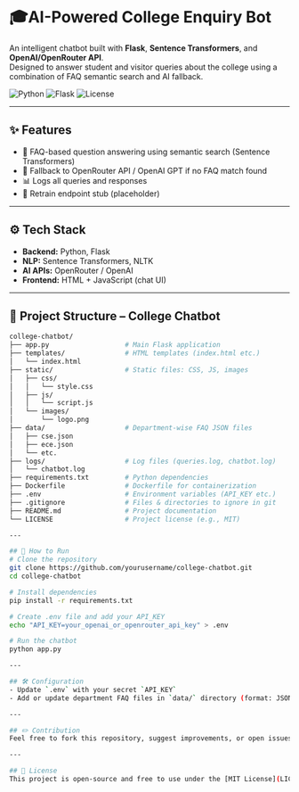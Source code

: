 # 🎓AI-Powered College Enquiry Bot

An intelligent chatbot built with **Flask**, **Sentence Transformers**, and **OpenAI/OpenRouter API**.  
Designed to answer student and visitor queries about the college using a combination of FAQ semantic search and AI fallback.

![Python](https://img.shields.io/badge/Python-3.8%2B-blue)
![Flask](https://img.shields.io/badge/Flask-2.x-green)
![License](https://img.shields.io/badge/License-MIT-lightgrey)

---

## ✨ Features
- 🤖 FAQ-based question answering using semantic search (Sentence Transformers)
- 🧠 Fallback to OpenRouter API / OpenAI GPT if no FAQ match found
- 📊 Logs all queries and responses
- 🔄 Retrain endpoint stub (placeholder)

---

## ⚙️ Tech Stack
- **Backend:** Python, Flask
- **NLP:** Sentence Transformers, NLTK
- **AI APIs:** OpenRouter / OpenAI
- **Frontend:** HTML + JavaScript (chat UI)

---

## 📂 Project Structure – College Chatbot

```bash
college-chatbot/
├── app.py                   # Main Flask application
├── templates/               # HTML templates (index.html etc.)
│   └── index.html
├── static/                  # Static files: CSS, JS, images
│   ├── css/
│   │   └── style.css
│   ├── js/
│   │   └── script.js
│   └── images/
│       └── logo.png
├── data/                    # Department-wise FAQ JSON files
│   ├── cse.json
│   ├── ece.json
│   └── etc.
├── logs/                    # Log files (queries.log, chatbot.log)
│   └── chatbot.log
├── requirements.txt         # Python dependencies
├── Dockerfile               # Dockerfile for containerization
├── .env                     # Environment variables (API_KEY etc.)
├── .gitignore               # Files & directories to ignore in git
├── README.md                # Project documentation
└── LICENSE                  # Project license (e.g., MIT)

---

## 🚀 How to Run
# Clone the repository
git clone https://github.com/yourusername/college-chatbot.git
cd college-chatbot

# Install dependencies
pip install -r requirements.txt

# Create .env file and add your API_KEY
echo "API_KEY=your_openai_or_openrouter_api_key" > .env

# Run the chatbot
python app.py

---

## 🛠 Configuration
- Update `.env` with your secret `API_KEY`
- Add or update department FAQ files in `data/` directory (format: JSON)

---

## ✏️ Contribution
Feel free to fork this repository, suggest improvements, or open issues.

---

## 📃 License
This project is open-source and free to use under the [MIT License](LICENSE).# AI-Powered-College-Enquiry-Bot
